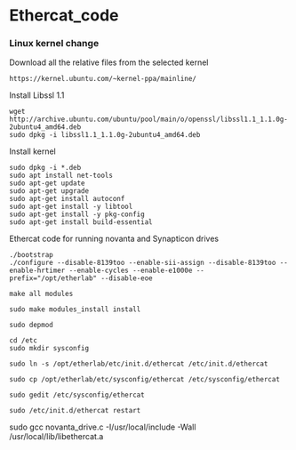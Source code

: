 # Ethercat_code

### Linux kernel change
Download all the relative files from the selected kernel

```
https://kernel.ubuntu.com/~kernel-ppa/mainline/
```
Install Libssl 1.1
```
wget http://archive.ubuntu.com/ubuntu/pool/main/o/openssl/libssl1.1_1.1.0g-2ubuntu4_amd64.deb
sudo dpkg -i libssl1.1_1.1.0g-2ubuntu4_amd64.deb
```
Install kernel  
```
sudo dpkg -i *.deb
sudo apt install net-tools
sudo apt-get update
sudo apt-get upgrade
sudo apt-get install autoconf
sudo apt-get install -y libtool
sudo apt-get install -y pkg-config 
sudo apt-get install build-essential
```



Ethercat code for running novanta and Synapticon drives
```
./bootstrap
./configure --disable-8139too --enable-sii-assign --disable-8139too --enable-hrtimer --enable-cycles --enable-e1000e --prefix="/opt/etherlab" --disable-eoe

make all modules

sudo make modules_install install

sudo depmod

cd /etc
sudo mkdir sysconfig

sudo ln -s /opt/etherlab/etc/init.d/ethercat /etc/init.d/ethercat

sudo cp /opt/etherlab/etc/sysconfig/ethercat /etc/sysconfig/ethercat

sudo gedit /etc/sysconfig/ethercat

sudo /etc/init.d/ethercat restart

```

sudo gcc novanta_drive.c -I/usr/local/include -Wall /usr/local/lib/libethercat.a
